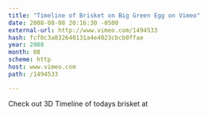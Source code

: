 ```yaml
---
title: "Timeline of Brisket on Big Green Egg on Vimeo"
date: 2008-08-08 20:16:30 -0500
external-url: http://www.vimeo.com/1494533
hash: fcf0c3a832640131a4e4023cbcb0ffae
year: 2008
month: 08
scheme: http
host: www.vimeo.com
path: /1494533

---
```


Check out 3D Timeline of todays brisket at 
